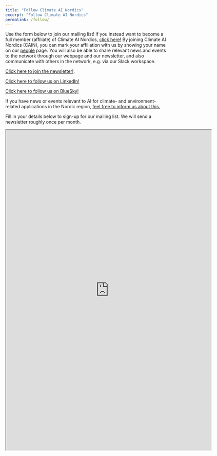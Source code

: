 ```yaml
---
title: "Follow Climate AI Nordics"
excerpt: "Follow Climate AI Nordics"
permalink: /follow/
---
```



Use the form below to join our mailing list! If you instead want to become a full member (affiliate) of Climate AI Nordics, [click here!](/join/)
By joining Climate AI Nordics (CAIN), you can mark your affiliation with us by showing your name on our [people](/people/) page. You will also be able to share relevant news and events to the network through our webpage and our newsletter, and also communicate with others in the network, e.g. via our Slack workspace.

[Click here to join the newsletter!](http://eepurl.com/i4SljY).

[Click here to follow us on LinkedIn!](https://www.linkedin.com/company/climate-ai-nordics/)

[Click here to follow us on BlueSky!](https://bsky.app/profile/climateainordics.com)

If you have news or events relevant to AI for climate- and environment-related applications in the Nordic region, [feel free to inform us about this.](/contact/)

Fill in your details below to sign-up for our mailing list. We will send a newsletter roughly once per month.

<iframe src="https://ccainordics.us8.list-manage.com/subscribe?u=11f6980a101c05be7c24d6fe3&id=8e3d166c12" width="640" height="1000" frameborder="1" marginheight="0" marginwidth="0">Loading…</iframe>


